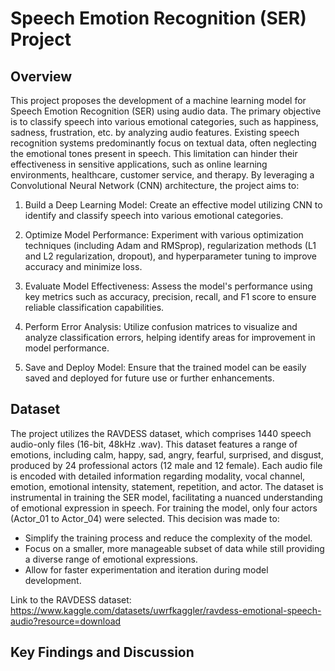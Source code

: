# Speech Emotion Recognition (SER) Project

## Overview

This project proposes the development of a machine learning model for Speech Emotion Recognition (SER) using audio data. The primary objective is to classify speech into various emotional categories, such as happiness, sadness, frustration, etc. by analyzing audio features. Existing speech recognition systems predominantly focus on textual data, often neglecting the emotional tones present in speech. This limitation can hinder their effectiveness in sensitive applications, such as online learning environments, healthcare, customer service, and therapy. By leveraging a Convolutional Neural Network (CNN) architecture, the project aims to:
1. Build a Deep Learning Model: Create an effective model utilizing CNN to identify and classify speech into various emotional categories.

2. Optimize Model Performance: Experiment with various optimization techniques (including Adam and RMSprop), regularization methods (L1 and L2 regularization, dropout), and hyperparameter tuning to improve accuracy and minimize loss.

3. Evaluate Model Effectiveness: Assess the model's performance using key metrics such as accuracy, precision, recall, and F1 score to ensure reliable classification capabilities.

4. Perform Error Analysis: Utilize confusion matrices to visualize and analyze classification errors, helping identify areas for improvement in model performance.

5. Save and Deploy Model: Ensure that the trained model can be easily saved and deployed for future use or further enhancements.

## Dataset

The project utilizes the RAVDESS dataset, which comprises 1440 speech audio-only files (16-bit, 48kHz .wav). This dataset features a range of emotions, including calm, happy, sad, angry, fearful, surprised, and disgust, produced by 24 professional actors (12 male and 12 female). Each audio file is encoded with detailed information regarding modality, vocal channel, emotion, emotional intensity, statement, repetition, and actor. The dataset is instrumental in training the SER model, facilitating a nuanced understanding of emotional expression in speech. For training the model, only four actors (Actor_01 to Actor_04) were selected. This decision was made to:

- Simplify the training process and reduce the complexity of the model.
- Focus on a smaller, more manageable subset of data while still providing a diverse range of emotional expressions.
- Allow for faster experimentation and iteration during model development.

Link to the RAVDESS dataset: https://www.kaggle.com/datasets/uwrfkaggler/ravdess-emotional-speech-audio?resource=download

## Key Findings and Discussion

